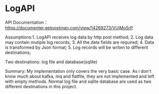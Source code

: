 # LogAPI
API Documentation：https://documenter.getpostman.com/view/14269273/VUjMo5rP

Assumptions:1. LogAPI receives log data by http post method;
            2. Log data may contain mutiple log records;
            3. All the data fields are required;
            4. Data is transformed by Json format;
            5. Log records will be writen to different destinations;
            
Two destinations: log file and database(sqlite)

Summary: My implementation only covers the very basic case. As i don't know much about 
kafka, mq and flatfile, they are not implemented and left with empty methods. Normal log file
and sqlite database are used as two different destinations in this project. 


            
